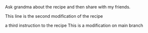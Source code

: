 Ask grandma about the recipe
and then share with my friends.


This line is the second modification of the recipe


a third instruction to the recipe
This is a modification on main branch
